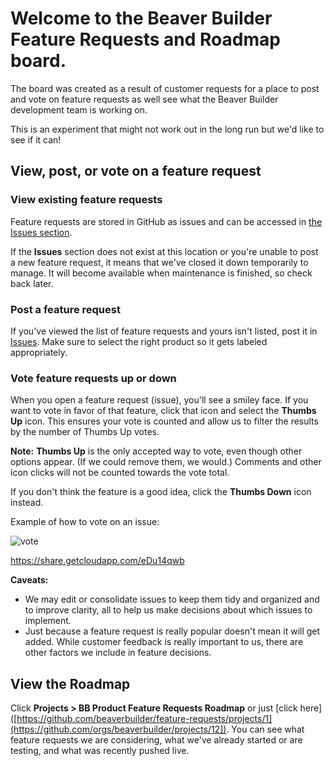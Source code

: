 # Welcome to the Beaver Builder Feature Requests and Roadmap board.  

The board was created as a result of customer requests for a place to post and vote
on feature requests as well see what the Beaver Builder development team is working on.

This is an experiment that might not work out in the long run but we'd like to see if it can!

## View, post, or vote on a feature request

### View existing feature requests

Feature requests are stored in GitHub as issues and can be accessed in [the Issues section](https://github.com/beaverbuilder/feature-requests/issues).

If the **Issues** section does not exist at this location or you're unable to post a new feature request, it means that we've closed it down temporarily to manage. It will become available when maintenance is finished, so check back later.

### Post a feature request
If you've viewed the list of feature requests and yours isn't listed, post it in [Issues](https://github.com/beaverbuilder/feature-requests/issues).  Make sure to select the right product so  it gets labeled appropriately.

### Vote feature requests up or down
When you open a feature request (issue), you'll see a smiley face.  If you want to vote in favor of that feature, click that icon and select the **Thumbs Up** icon.  This ensures your vote is counted and allow us to filter the results by the number of Thumbs Up votes.  

**Note:** **Thumbs Up** is the only accepted way to vote, even though other options appear. (If we could remove them, we would.)  Comments and other icon clicks will not be counted towards the vote total.  

If you don't think the feature is a good idea, click the **Thumbs Down** icon instead.

Example of how to vote on an issue:

![vote](https://p199.p4.n0.cdn.getcloudapp.com/items/eDu14qwb/Screen%20Recording%202020-07-20%20at%2010.44.27%20AM.gif?v=a9f2d154cbdc84bc70f4d988039dd1fb)

https://share.getcloudapp.com/eDu14qwb

**Caveats:** 
* We may edit or consolidate issues to keep them tidy and organized and to improve clarity, all to help us make decisions about which issues to implement.
* Just because a feature request is really popular doesn't mean it will get added.  While customer feedback is really important to us, there are other factors we include in feature decisions.

## View the Roadmap

Click **Projects > BB Product Feature Requests Roadmap** or just [click here]([https://github.com/beaverbuilder/feature-requests/projects/1](https://github.com/orgs/beaverbuilder/projects/12]). You can see what feature requests we are considering, what we've already started or are testing, and what was recently pushed live.

